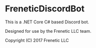 # FreneticDiscordBot

This is a .NET Core C# based Discord bot.

Designed for use by the Frenetic LLC team.

Copyright (C) 2017 Frenetic LLC
